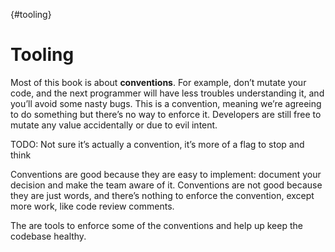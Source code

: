 {#tooling}

# Tooling

Most of this book is about **conventions**. For example, don’t mutate your code, and the next programmer will have less troubles understanding it, and you’ll avoid some nasty bugs. This is a convention, meaning we’re agreeing to do something but there’s no way to enforce it. Developers are still free to mutate any value accidentally or due to evil intent.

TODO: Not sure it’s actually a convention, it’s more of a flag to stop and think

Conventions are good because they are easy to implement: document your decision and make the team aware of it. Conventions are not good because they are just words, and there’s nothing to enforce the convention, except more work, like code review comments.

The are tools to enforce some of the conventions and help up keep the codebase healthy.

